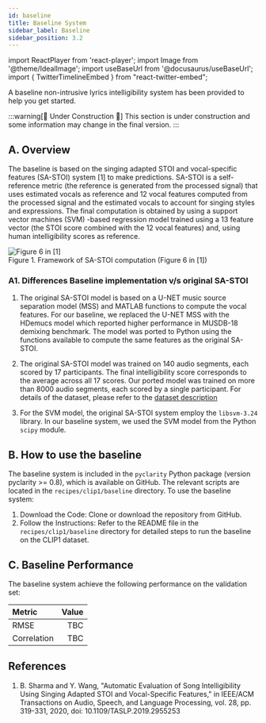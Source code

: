 ```yaml
---
id: baseline
title: Baseline System
sidebar_label: Baseline
sidebar_position: 3.2
---
```

import ReactPlayer from 'react-player';
import Image from '@theme/IdealImage';
import useBaseUrl from '@docusaurus/useBaseUrl';
import { TwitterTimelineEmbed } from "react-twitter-embed";

A baseline non-intrusive lyrics intelligibility system has been provided to help you get started.

:::warning[🚧 Under Construction 🚧]
This section is under construction and some information may change in the final version.
:::

## A. Overview

The baseline is based on the singing adapted STOI and vocal-specific features (SA-STOI) system [1] to make predictions. 
SA-STOI is a self-reference metric (the reference is generated from the processed signal) that uses estimated vocals as 
reference and 12 vocal features computed from the processed signal and the estimated vocals to 
account for singing styles and expressions. The final computation is obtained by using a support vector machines (SVM) -based regression model trained 
using a 13 feature vector (the STOI score combined with the 12 vocal features) and, using human intelligibility scores as reference.

<div style={{textAlign:'center'}}>
<Image 
    img={require('../../../static/img/clip1/sastoi.gif')} 
    alt="Figure 6 in [1]" 
    style={{'maxHeight':'400px','width':'auto'}}
/>
    <div>Figure 1. Framework of SA-STOI computation (Figure 6 in [1])</div> 
</div>

### A1. Differences Baseline implementation v/s original SA-STOI

1. The original SA-STOI model is based on a U-NET music source separation model (MSS) and MATLAB functions to compute the vocal features.
For our baseline, we replaced the U-NET MSS with the HDemucs model which reported higher performance in MUSDB-18 demixing benchmark.
The model was ported to Python using the functions available to compute the same features as the original SA-STOI.

2. The original SA-STOI model was trained on 140 audio segments, each scored by 17 participants. 
The final intelligibility score corresponds to the average across all 17 scores. Our ported model was trained on more 
than 8000 audio segments, each scored by a single participant. For details of the dataset, please refer to the [dataset description](data)

3. For the SVM model, the original SA-STOI system employ the `libsvm-3.24` library. In our baseline system, we used the
SVM model from the Python `scipy` module.

## B. How to use the baseline

The baseline system is included in the `pyclarity` Python package (version pyclarity >= 0.8), which is available on GitHub. 
The relevant scripts are located in the `recipes/clip1/baseline` directory. To use the baseline system:

1. Download the Code: Clone or download the repository from GitHub.
2. Follow the Instructions: Refer to the README file in the `recipes/clip1/baseline` directory for detailed steps to run the baseline on the CLIP1 dataset.


## C. Baseline Performance

The baseline system achieve the following performance on the validation set:

| Metric      | Value | 
|:------------|------:| 
| RMSE        |  TBC | 
| Correlation |  TBC |


## References 

1. B. Sharma and Y. Wang, "Automatic Evaluation of Song Intelligibility Using Singing Adapted STOI and Vocal-Specific Features," in IEEE/ACM Transactions on Audio, Speech, and Language Processing, vol. 28, pp. 319-331, 2020, doi: 10.1109/TASLP.2019.2955253